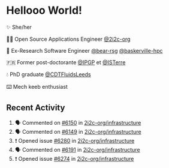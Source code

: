 # Hellooo World!

✨ She/her

👩‍💻 Open Source Applications Engineer [@2i2c-org](https://2i2c.org/)

🐻 Ex-Research Software Engineer [@bear-rsg](https://github.com/bear-rsg) [@baskerville-hpc](https://github.com/baskerville-hpc) 

🇫🇷 Former post-doctorante [@IPGP](https://github.com/IPGP) et [@ISTerre](https://www.isterre.fr/) 

💧 PhD graduate [@CDTFluidsLeeds](https://fluid-dynamics.leeds.ac.uk/) 

⌨️ Mech keeb enthusiast 

## Recent Activity 

<!--START_SECTION:activity-->
1. 🗣 Commented on [#6150](https://github.com/2i2c-org/infrastructure/issues/6150#issuecomment-3008776702) in [2i2c-org/infrastructure](https://github.com/2i2c-org/infrastructure)
2. 🗣 Commented on [#6149](https://github.com/2i2c-org/infrastructure/issues/6149#issuecomment-3007952483) in [2i2c-org/infrastructure](https://github.com/2i2c-org/infrastructure)
3. ❗ Opened issue [#6280](https://github.com/2i2c-org/infrastructure/issues/6280) in [2i2c-org/infrastructure](https://github.com/2i2c-org/infrastructure)
4. 🗣 Commented on [#6191](https://github.com/2i2c-org/infrastructure/issues/6191#issuecomment-3005220592) in [2i2c-org/infrastructure](https://github.com/2i2c-org/infrastructure)
5. ❗ Opened issue [#6274](https://github.com/2i2c-org/infrastructure/issues/6274) in [2i2c-org/infrastructure](https://github.com/2i2c-org/infrastructure)
<!--END_SECTION:activity-->
